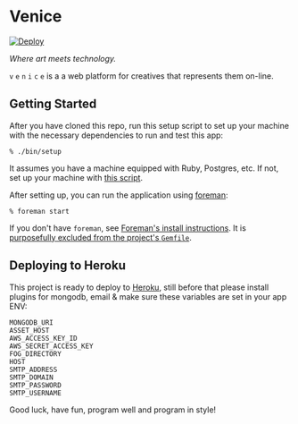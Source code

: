 # Venice
[![Deploy](https://www.herokucdn.com/deploy/button.svg)](https://heroku.com/deploy)

*Where art meets technology.*

`v` `e` `n` `i` `c` `e` is a a web platform for creatives that represents them on-line.

## Getting Started

After you have cloned this repo, run this setup script to set up your machine
with the necessary dependencies to run and test this app:

    % ./bin/setup

It assumes you have a machine equipped with Ruby, Postgres, etc. If not, set up
your machine with [this script].

[this script]: https://github.com/thoughtbot/laptop

After setting up, you can run the application using [foreman]:

    % foreman start

If you don't have `foreman`, see [Foreman's install instructions][foreman]. It
is [purposefully excluded from the project's `Gemfile`][exclude].

[foreman]: https://github.com/ddollar/foreman
[exclude]: https://github.com/ddollar/foreman/pull/437#issuecomment-41110407


## Deploying to Heroku

This project is ready to deploy to [Heroku](https://heroku.com), still before that
please install plugins for mongodb, email & make sure these variables are set
in your app ENV:

    MONGODB_URI
    ASSET_HOST
    AWS_ACCESS_KEY_ID
    AWS_SECRET_ACCESS_KEY
    FOG_DIRECTORY
    HOST
    SMTP_ADDRESS
    SMTP_DOMAIN
    SMTP_PASSWORD
    SMTP_USERNAME


Good luck, have fun, program well and program in style!
